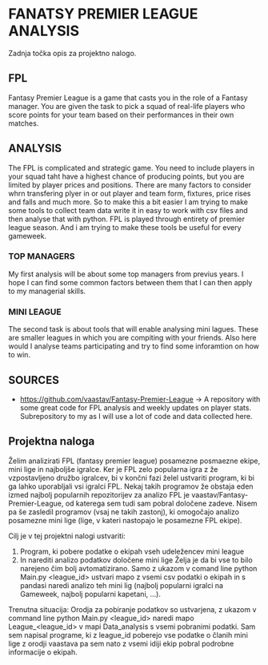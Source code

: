 # FANATSY PREMIER LEAGUE ANALYSIS
Zadnja točka opis za projektno nalogo.

## FPL
Fantasy Premier League is a game that casts you in the role of a Fantasy manager. You are given the task to pick a squad of real-life players who score points for your team based on their performances in their own matches.

## ANALYSIS
The FPL is complicated and strategic game. You need to include players in your squad taht have a highest chance of producing points, but you are limited by player prices and positions. There are many factors to consider whrn transfering plyer in or out player and team form, fixtures, price rises and falls and much more. So to make this a bit easier I am trying to make some tools to collect team data write it in easy to work with csv files and then analyse that with python. FPL is played through entirety of premier league season. And i am trying to make these tools be useful for every gameweek.

### TOP MANAGERS
My first analysis will be about some top managers from previus years. I hope I can find some common factors between them that I can then apply to my managerial skills.

### MINI LEAGUE
The second task is about tools that will enable analysing mini lagues. These are smaller leagues in which you are compiting with your friends. Also here would I analyse teams participating and try to find some inforamtion on how to win.

## SOURCES
 - https://github.com/vaastav/Fantasy-Premier-League  -> A repository with some great code for FPL analysis and weekly updates on player stats. Subrepository to my as I will use a lot of code and data collected here.


## Projektna naloga
Želim analizirati FPL (fantasy premier league) posamezne posmaezne ekipe, mini lige in najboljše igralce. Ker je FPL  zelo popularna igra z že vzpostavljeno družbo igralcev, bi v končni fazi želel ustvariti program, ki bi ga lahko uporabljali vsi igralci FPL. Nekaj takih programov že obstaja eden izmed najbolj popularnih repozitorijev za analizo FPL je vaastav/Fantasy-Premier-League, od katerega sem tudi sam pobral določene zadeve. Nisem pa še zasledil programov (vsaj ne takih zastonj), ki omogočajo analizo posamezne mini lige (lige, v kateri nastopajo le posamezne FPL ekipe).

Cilj je v tej projektni nalogi ustvariti:
1. Program, ki pobere podatke o ekipah vseh udeležencev mini league
2. In narediti analizo podatkov določene mini lige
Želja je da bi vse to bilo narejeno čim bolj avtomatizirano. Samo z ukazom v comand line python Main.py <league_id> ustvari mapo z vsemi csv podatki o ekipah in s pandasi naredi analizo teh mini lig (najbolj popularni igralci na Gameweek, najbolj popularni kapetani, ...).

Trenutna situacija:
Orodja za pobiranje podatkov so ustvarjena, z ukazom v command line python Main.py <league_id> naredi mapo League_<league_id> v mapi Data_analysis s vsemi pobranimi podatki.
Sam sem napisal programe, ki z league_id poberejo vse podatke o članih mini lige z orodji vaastava pa sem nato z vsemi idiji ekip pobral podrobne informacije o ekipah.
